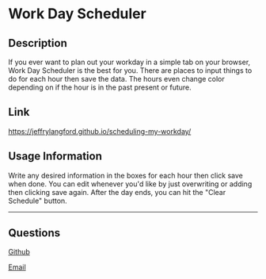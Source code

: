 
# Work Day Scheduler

## Description

If you ever want to plan out your workday in a simple tab on your browser, Work Day Scheduler is the best for you. There are places to input things to do for each hour then save the data. The hours even change color depending on if the hour is in the past present or future.

## Link
https://jeffrylangford.github.io/scheduling-my-workday/

## Usage Information

Write any desired information in the boxes for each hour then click save when done. You can edit whenever you'd like by just overwriting or adding then clicking save again. After the day ends, you can hit the "Clear Schedule" button.

---

## Questions

[Github](https://github.com/JeffryLangford)

[Email](jblangford97@gmail.com)
